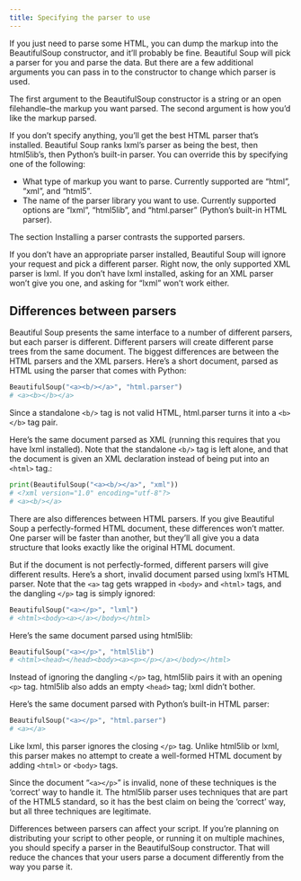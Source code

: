 ```yaml
---
title: Specifying the parser to use
---
```


If you just need to parse some HTML, you can dump the markup into the BeautifulSoup constructor, and it’ll probably be fine. Beautiful Soup will pick a parser for you and parse the data. But there are a few additional arguments you can pass in to the constructor to change which parser is used.

The first argument to the BeautifulSoup constructor is a string or an open filehandle–the markup you want parsed. The second argument is how you’d like the markup parsed.

If you don’t specify anything, you’ll get the best HTML parser that’s installed. Beautiful Soup ranks lxml’s parser as being the best, then html5lib’s, then Python’s built-in parser. You can override this by specifying one of the following:

- What type of markup you want to parse. Currently supported are “html”, “xml”, and “html5”.
- The name of the parser library you want to use. Currently supported options are “lxml”, “html5lib”, and “html.parser” (Python’s built-in HTML parser).

The section Installing a parser contrasts the supported parsers.

If you don’t have an appropriate parser installed, Beautiful Soup will ignore your request and pick a different parser. Right now, the only supported XML parser is lxml. If you don’t have lxml installed, asking for an XML parser won’t give you one, and asking for “lxml” won’t work either.

## Differences between parsers

Beautiful Soup presents the same interface to a number of different parsers, but each parser is different. Different parsers will create different parse trees from the same document. The biggest differences are between the HTML parsers and the XML parsers. Here’s a short document, parsed as HTML using the parser that comes with Python:

```python
BeautifulSoup("<a><b/></a>", "html.parser")
# <a><b></b></a>
```

Since a standalone `<b/>` tag is not valid HTML, html.parser turns it into a `<b></b>` tag pair.

Here’s the same document parsed as XML (running this requires that you have lxml installed). Note that the standalone `<b/>` tag is left alone, and that the document is given an XML declaration instead of being put into an `<html>` tag.:

```python
print(BeautifulSoup("<a><b/></a>", "xml"))
# <?xml version="1.0" encoding="utf-8"?>
# <a><b/></a>
```

There are also differences between HTML parsers. If you give Beautiful Soup a perfectly-formed HTML document, these differences won’t matter. One parser will be faster than another, but they’ll all give you a data structure that looks exactly like the original HTML document.

But if the document is not perfectly-formed, different parsers will give different results. Here’s a short, invalid document parsed using lxml’s HTML parser. Note that the `<a>` tag gets wrapped in `<body>` and `<html>` tags, and the dangling `</p>` tag is simply ignored:

```python
BeautifulSoup("<a></p>", "lxml")
# <html><body><a></a></body></html>
```

Here’s the same document parsed using html5lib:

```python
BeautifulSoup("<a></p>", "html5lib")
# <html><head></head><body><a><p></p></a></body></html>
```

Instead of ignoring the dangling `</p>` tag, html5lib pairs it with an opening `<p>` tag. html5lib also adds an empty `<head>` tag; lxml didn’t bother.

Here’s the same document parsed with Python’s built-in HTML parser:

```python
BeautifulSoup("<a></p>", "html.parser")
# <a></a>
```

Like lxml, this parser ignores the closing `</p>` tag. Unlike html5lib or lxml, this parser makes no attempt to create a well-formed HTML document by adding `<html>` or `<body>` tags.

Since the document “`<a></p>`” is invalid, none of these techniques is the ‘correct’ way to handle it. The html5lib parser uses techniques that are part of the HTML5 standard, so it has the best claim on being the ‘correct’ way, but all three techniques are legitimate.

Differences between parsers can affect your script. If you’re planning on distributing your script to other people, or running it on multiple machines, you should specify a parser in the BeautifulSoup constructor. That will reduce the chances that your users parse a document differently from the way you parse it.